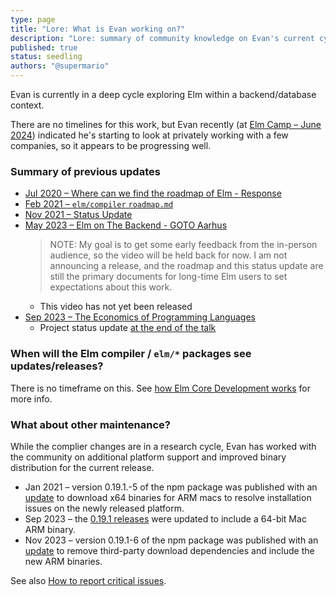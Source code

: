 ```yaml
---
type: page
title: "Lore: What is Evan working on?"
description: "Lore: summary of community knowledge on Evan's current cycle"
published: true
status: seedling
authors: "@supermario"
---
```


<lore></lore>

Evan is currently in a deep cycle exploring Elm within a backend/database context.

There are no timelines for this work, but Evan recently (at [Elm Camp – June 2024](https://elm.camp)) indicated he's starting to look at privately working with a few companies, so it appears to be progressing well.

### Summary of previous updates

- [Jul 2020 – Where can we find the roadmap of Elm - Response](https://discourse.elm-lang.org/t/where-can-we-find-the-roadmap-of-elm/6038/2)
- [Feb 2021 – `elm/compiler` `roadmap.md`](https://github.com/elm/compiler/blob/master/roadmap.md)
- [Nov 2021 – Status Update](https://discourse.elm-lang.org/t/status-update-3-nov-2021/7870)
- [May 2023 – Elm on The Backend - GOTO Aarhus](https://gotoaarhus.com/2023/sessions/2529/elm-on-the-backend)
  > NOTE: My goal is to get some early feedback from the in-person audience, so the video will be held back for now. I am not announcing a release, and the roadmap and this status update are still the primary documents for long-time Elm users to set expectations about this work.
  - This video has not yet been released
- [Sep 2023 – The Economics of Programming Languages](https://www.youtube.com/watch?v=XZ3w_jec1v8)
  - Project status update [at the end of the talk](https://youtu.be/XZ3w_jec1v8?t=2342)

### When will the Elm compiler / `elm/*` packages see updates/releases?

There is no timeframe on this. See [how Elm Core Development works](/lore/elm-core-development) for more info.


### What about other maintenance?

While the complier changes are in a research cycle, Evan has worked with the community on additional
platform support and improved binary distribution for the current release.

- Jan 2021 – version 0.19.1.-5 of the npm package was published with an [update](https://github.com/elm/compiler/pull/2156) to download x64 binaries for ARM macs to resolve installation issues on the newly released platform.
- Sep 2023 – the [0.19.1 releases](https://github.com/elm/compiler/releases) were updated to include a 64-bit Mac ARM binary.
- Nov 2023 – version 0.19.1-6 of the npm package was published with an [update](https://github.com/elm/compiler/pull/2287) to remove third-party download dependencies and include the new ARM binaries.

See also [How to report critical issues](/lore/how-to-report-critical-issues).
